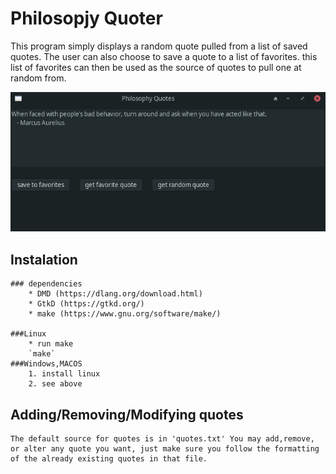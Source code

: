 # Philosopjy Quoter
This program simply displays a random quote pulled from a list of saved quotes. 
The user can also choose to save a quote to a list of favorites.
this list of favorites can then be used as the source of quotes to pull one at random from.

![screenshot1](/screenshots/screenshot_1.png)

## Instalation
    ### dependencies
        * DMD (https://dlang.org/download.html)
        * GtkD (https://gtkd.org/)
        * make (https://www.gnu.org/software/make/)

    ###Linux
        * run make
        `make`
    ###Windows,MACOS
        1. install linux
        2. see above

## Adding/Removing/Modifying quotes
    The default source for quotes is in 'quotes.txt' You may add,remove, or alter any quote you want, just make sure you follow the formatting of the already existing quotes in that file.

